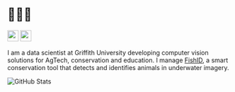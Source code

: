 # 🙋🏽‍♂️
<p><a href="https://www.twitter.com/seabassphd"><img src="https://img.shields.io/badge/twitter-%231DA1F2.svg?&style=for-the-badge&logo=twitter&logoColor=white" height=25></a> <a href="https://www.linkedin.com/in/sebastianlopez-marcano/"><img src="https://img.shields.io/badge/linkedin-%230077B5.svg?&style=for-the-badge&logo=linkedin&logoColor=white" height=25></a>

I am a data scientist at Griffith University developing computer vision solutions for AgTech, conservation and education. I manage [FishID](https://ardc.edu.au/project/fishid/), a smart conservation tool that detects and identifies animals in underwater imagery.

<p><img src="https://github-readme-stats.vercel.app/api?username=slopezmarcano&hide=contribs&count_private=true;show_icons=true" alt="GitHub Stats"></p>
